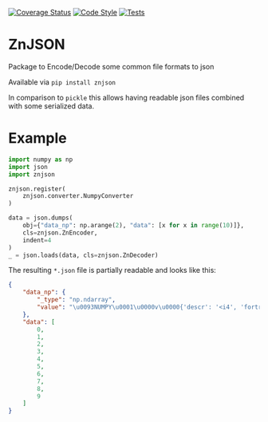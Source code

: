 [![Coverage Status](https://coveralls.io/repos/github/zincware/ZnJSON/badge.svg?branch=main)](https://coveralls.io/github/zincware/ZnJSON?branch=main)
[![Code Style](https://img.shields.io/badge/code%20style-black-black)](https://github.com/psf/black/)
[![Tests](https://github.com/zincware/ZnJSON/actions/workflows/pytest.yaml/badge.svg)](https://coveralls.io/github/zincware/ZnJSON?branch=main)

# ZnJSON

Package to Encode/Decode some common file formats to json

Available via ``pip install znjson``

In comparison to `pickle` this allows having readable json files combined with some
serialized data.

# Example

````python
import numpy as np
import json
import znjson

znjson.register(
    znjson.converter.NumpyConverter
)

data = json.dumps(
    obj={"data_np": np.arange(2), "data": [x for x in range(10)]},
    cls=znjson.ZnEncoder,
    indent=4
)
_ = json.loads(data, cls=znjson.ZnDecoder)
````
The resulting ``*.json`` file is partially readable and looks like this:

````json
{
    "data_np": {
        "_type": "np.ndarray",
        "value": "\u0093NUMPY\u0001\u0000v\u0000{'descr': '<i4', 'fortran_order': False, 'shape': (2,), }                                                            \n\u0000\u0000\u0000\u0000\u0001\u0000\u0000\u0000"
    },
    "data": [
        0,
        1,
        2,
        3,
        4,
        5,
        6,
        7,
        8,
        9
    ]
}
````